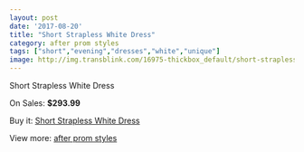 ```yaml
---
layout: post
date: '2017-08-20'
title: "Short Strapless White Dress"
category: after prom styles
tags: ["short","evening","dresses","white","unique"]
image: http://img.transblink.com/16975-thickbox_default/short-strapless-white-dress.jpg
---
```

Short Strapless White Dress

On Sales: **$293.99**
<a href="https://www.transblink.com/en/after-prom-styles/5355-short-strapless-white-dress.html"><amp-img layout="responsive" width="600" height="600" src="//img.transblink.com/16975-thickbox_default/short-strapless-white-dress.jpg" alt="Short Strapless White Dress 0" /></a>
<a href="https://www.transblink.com/en/after-prom-styles/5355-short-strapless-white-dress.html"><amp-img layout="responsive" width="600" height="600" src="//img.transblink.com/16976-thickbox_default/short-strapless-white-dress.jpg" alt="Short Strapless White Dress 1" /></a>

Buy it: [Short Strapless White Dress](https://www.transblink.com/en/after-prom-styles/5355-short-strapless-white-dress.html "Short Strapless White Dress")

View more: [after prom styles](https://www.transblink.com/en/55-after-prom-styles "after prom styles")